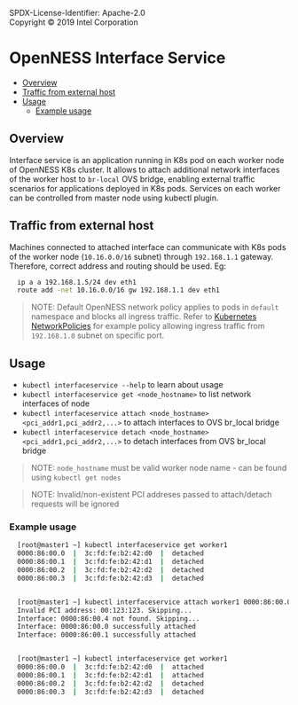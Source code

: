 SPDX-License-Identifier: Apache-2.0    
Copyright © 2019 Intel Corporation

# OpenNESS Interface Service
  - [Overview](#overview)
  - [Traffic from external host](#traffic-from-external-host)
  - [Usage](#usage)
    - [Example usage](#example-usage)

## Overview 

Interface service is an application running in K8s pod on each worker node of OpenNESS K8s cluster. It allows to attach additional network interfaces of the worker host to `br-local` OVS bridge, enabling external traffic scenarios for applications deployed in K8s pods. Services on each worker can be controlled from master node using kubectl plugin.

## Traffic from external host

Machines connected to attached interface can communicate with K8s pods of the worker node (`10.16.0.0/16` subnet) through `192.168.1.1` gateway. Therefore, correct address and routing should be used. Eg:
```bash 
  ip a a 192.168.1.5/24 dev eth1
  route add -net 10.16.0.0/16 gw 192.168.1.1 dev eth1
```
> NOTE: Default OpenNESS network policy applies to pods in `default` namespace and blocks all ingress traffic. Refer to [Kubernetes NetworkPolicies](https://github.com/open-ness/specs/blob/master/doc/applications-onboard/openness_howto.md#kubernetes-networkpolicies) for example policy allowing ingress traffic from `192.168.1.0` subnet on specific port. 


## Usage

* `kubectl interfaceservice --help` to learn about usage
* `kubectl interfaceservice get <node_hostname>` to list network interfaces of node
* `kubectl interfaceservice attach <node_hostname> <pci_addr1,pci_addr2,...>` to attach interfaces to OVS br_local bridge
* `kubectl interfaceservice detach <node_hostname> <pci_addr1,pci_addr2,...>` to detach interfaces from OVS br_local bridge

> NOTE: `node_hostname` must be valid worker node name - can be found using `kubectl get nodes`

> NOTE: Invalid/non-existent PCI addreses passed to attach/detach requests will be ignored

### Example usage

```bash
  [root@master1 ~] kubectl interfaceservice get worker1
  0000:86:00.0  |  3c:fd:fe:b2:42:d0  |  detached
  0000:86:00.1  |  3c:fd:fe:b2:42:d1  |  detached
  0000:86:00.2  |  3c:fd:fe:b2:42:d2  |  detached
  0000:86:00.3  |  3c:fd:fe:b2:42:d3  |  detached


  [root@master1 ~] kubectl interfaceservice attach worker1 0000:86:00.0,0000:86:00.1,0000:86:00.4,00:123:123
  Invalid PCI address: 00:123:123. Skipping...
  Interface: 0000:86:00.4 not found. Skipping...
  Interface: 0000:86:00.0 successfully attached
  Interface: 0000:86:00.1 successfully attached


  [root@master1 ~] kubectl interfaceservice get worker1
  0000:86:00.0  |  3c:fd:fe:b2:42:d0  |  attached
  0000:86:00.1  |  3c:fd:fe:b2:42:d1  |  attached
  0000:86:00.2  |  3c:fd:fe:b2:42:d2  |  detached
  0000:86:00.3  |  3c:fd:fe:b2:42:d3  |  detached
```
